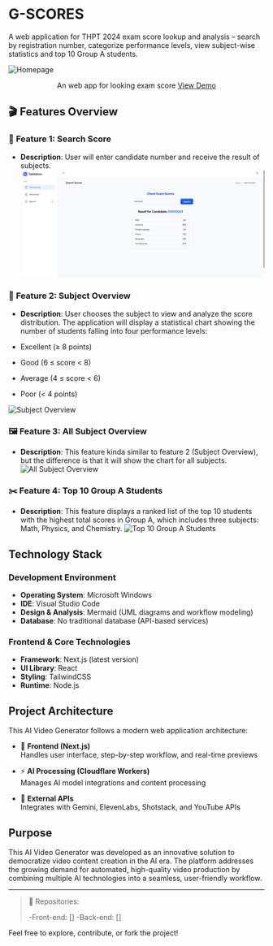 # G-SCORES
A web application for THPT 2024 exam score lookup and analysis – search by registration number, categorize performance levels, view subject-wise statistics and top 10 Group A students.



![Homepage](https://github.com/nlanhduy/ai-video-generator/blob/main/public/images/step-1/homepage.png)

<!-- Replace with actual image URL if available -->

<div align="center">
  <p align="center">
    An web app for looking exam score
    <a href="https://www.youtube.com/watch?v=IrU6liVYhrU">View Demo</a>
  </p>
</div>

## 🎬 Features Overview

### 📝 **Feature 1: Search Score**

- **Description**: User will enter candidate number and receive the result of subjects.
![Search Score](https://github.com/vominh-source/code_test_frontend/blob/main/public/readme_images/search_scores.png)

### 🎤 **Feature 2: Subject Overview**

- **Description**: User chooses the subject to view and analyze the score distribution. The application will display a statistical chart showing the number of students falling into four performance levels:

- Excellent (≥ 8 points)

- Good (6 ≤ score < 8)

- Average (4 ≤ score < 6)

- Poor (< 4 points)

![Subject Overview](https://github.com/nlanhduy/ai-video-generator/blob/main/public/images/step-2/voice.png)

### 🖼️ **Feature 3: All Subject Overview**
- **Description**: This feature kinda similar to feature 2 (Subject Overview), but the difference is that it will show the chart for all subjects.
![All Subject Overview](https://github.com/nlanhduy/ai-video-generator/blob/main/public/images/step-3/choose-style.png)

### ✂️ **Feature 4: Top 10 Group A Students**
- **Description**: This feature displays a ranked list of the top 10 students with the highest total scores in Group A, which includes three subjects: Math, Physics, and Chemistry.
![Top 10 Group A Students](https://github.com/nlanhduy/ai-video-generator/blob/main/public/images/step-4/edit-timeline.png)

## Technology Stack

### Development Environment

- **Operating System**: Microsoft Windows
- **IDE**: Visual Studio Code
- **Design & Analysis**: Mermaid (UML diagrams and workflow modeling)
- **Database**: No traditional database (API-based services)

### Frontend & Core Technologies

- **Framework**: Next.js (latest version)
- **UI Library**: React
- **Styling**: TailwindCSS
- **Runtime**: Node.js

## Project Architecture

This AI Video Generator follows a modern web application architecture:

- 🎨 **Frontend (Next.js)**  
  Handles user interface, step-by-step workflow, and real-time previews

- ⚡ **AI Processing (Cloudflare Workers)**  
  Manages AI model integrations and content processing

- 🔗 **External APIs**  
  Integrates with Gemini, ElevenLabs, Shotstack, and YouTube APIs

## Purpose

This AI Video Generator was developed as an innovative solution to democratize
video content creation in the AI era. The platform addresses the growing demand
for automated, high-quality video production by combining multiple AI
technologies into a seamless, user-friendly workflow.

---

> 📂 Repositories:
>
> -Front-end: []
> -Back-end: []

Feel free to explore, contribute, or fork the project!
